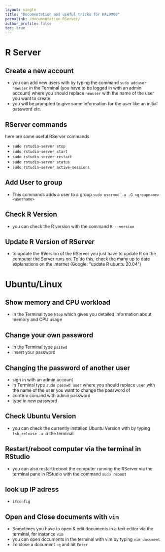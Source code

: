 ```yaml
---
layout: single
title: "Documentation and useful tricks for HAL9000"
permalink: /documentation_RServer/
author_profile: false
toc: true
---
```


# R Server

## Create a new account

- you can add new users with by typing the command `sudo adduser newuser` in the Terminal (you have to be logged in with an admin account) where you should replace `newuser` with the name of the user you want to create
- you will be prompted to give some information for the user like an initial password etc.

## RServer commands

here are some useful RServer commands

- `sudo rstudio-server stop `
- `sudo rstudio-server start`
- `sudo rstudio-server restart`
- `sudo rstudio-server status`
- `sudo rstudio-server active-sessions`

## Add User to group

- This commands adds a user to a group `sudo usermod -a -G <groupname> <username>`

## Check R Version

- you can check the R version with the command `R --version`

## Update R Version of RServer

- to update the RVersion of the RServer you just have to update R on the computer the Server runs on. To do this, check the many up to date explanations on the internet (Google: "update R ubuntu 20.04")

# Ubuntu/Linux


## Show memory and CPU workload

- in the Terminal type `htop` which gives you detailed information about memory and CPU usage 

## Change your own password

- in the Terminal type `passwd` 
- insert your password

## Changing the password of another user 

- sign in with an admin account
- in Terminal type `sudo passwd user` where you should replace `user` with the name of the user you want to change the password of
- confirm comand with admin password 
- type in new password


## Check Ubuntu Version

- you can check the currently installed Ubuntu Version with by typing `lsb_release -a` in the terminal

## Restart/reboot computer via the terminal in RStudio

- you can also restart/reboot the computer running the RServer via the terminal pane in RStudio with the command `sudo reboot`

## look up IP adress

- `ifconfig`

## Open and Close documents with `vim`

- Sometimes you have to open & edit documents in a text editor via the terminal, for instance `vim`
- you can open documents in the terminal with vim by typing `vim document`
- To close a document `:q` and hit `Enter`